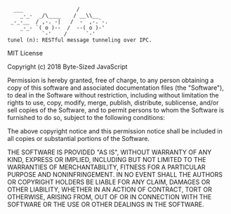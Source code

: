 ```text
  ___                 /
    _-_-  _/\____    / __\\__
 _-_-__  / ,-. -|   /  -  ,-.`-.
    _-_- `( o )--  /  --( o )-'
           `-'    /      `-'
tunel (n): RESTful message tunneling over IPC.
```

MIT License

Copyright (c) 2018 Byte-Sized JavaScript

Permission is hereby granted, free of charge, to any person obtaining a copy
of this software and associated documentation files (the "Software"), to deal
in the Software without restriction, including without limitation the rights
to use, copy, modify, merge, publish, distribute, sublicense, and/or sell
copies of the Software, and to permit persons to whom the Software is
furnished to do so, subject to the following conditions:

The above copyright notice and this permission notice shall be included in all
copies or substantial portions of the Software.

THE SOFTWARE IS PROVIDED "AS IS", WITHOUT WARRANTY OF ANY KIND, EXPRESS OR
IMPLIED, INCLUDING BUT NOT LIMITED TO THE WARRANTIES OF MERCHANTABILITY,
FITNESS FOR A PARTICULAR PURPOSE AND NONINFRINGEMENT. IN NO EVENT SHALL THE
AUTHORS OR COPYRIGHT HOLDERS BE LIABLE FOR ANY CLAIM, DAMAGES OR OTHER
LIABILITY, WHETHER IN AN ACTION OF CONTRACT, TORT OR OTHERWISE, ARISING FROM,
OUT OF OR IN CONNECTION WITH THE SOFTWARE OR THE USE OR OTHER DEALINGS IN THE
SOFTWARE.
